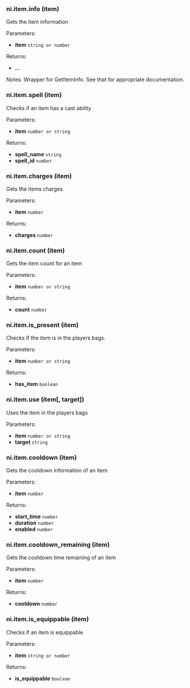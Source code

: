 ### ni.item.info (item)

Gets the item information

Parameters:
- **item** `string or number`

Returns:
- **...**

Notes:
Wrapper for GetItemInfo.  See that for appropriate documentation.

### ni.item.spell (item)

Checks if an item has a cast ability

Parameters:
- **item** `number or string`

Returns:
- **spell_name** `string`
- **spell_id** `number`

### ni.item.charges (item)

Gets the items charges

Parameters:
- **item** `number`

Returns:
- **charges** `number`

### ni.item.count (item)

Gets the item count for an item

Parameters:
- **item** `number or string`

Returns:
- **count** `number`

### ni.item.is_present (item)

Checks if the item is in the players bags.

Parameters:
- **item** `number or string`

Returns:
- **has_item** `boolean`

### ni.item.use (item[, target])

Uses the item in the players bags

Parameters:
- **item** `number or string`
- **target** `string`

### ni.item.cooldown (item)

Gets the cooldown information of an item

Parameters:
- **item** `number`

Returns:
- **start_time** `number`
- **duration** `number`
- **enabled** `number`

### ni.item.cooldown_remaining (item)

Gets the cooldown time remaining of an item

Parameters:
- **item** `number`

Returns:
- **cooldown** `number`

### ni.item.is_equippable (item)

Checks if an item is equippable

Parameters:
- **item** `string or number`

Returns:
- **is_equippable** `boolean`

